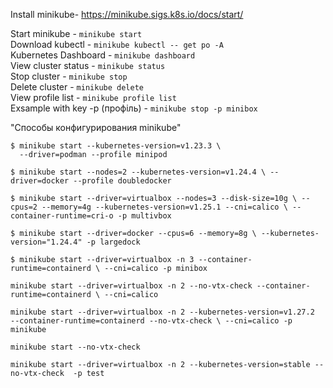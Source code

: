 Install minikube- https://minikube.sigs.k8s.io/docs/start/

Start minikube        - `minikube start`  
Download kubectl      - `minikube kubectl -- get po -A`  
Kubernetes Dashboard  - `minikube dashboard`  
View cluster status   - `minikube status`  
Stop cluster          - `minikube stop`  
Delete cluster        - `minikube delete`  
View profile list     - `minikube profile list`  
Exsample with key -p (профіль) - `minikube stop -p minibox`

"Способы конфигурирования minikube"  
```
$ minikube start --kubernetes-version=v1.23.3 \
  --driver=podman --profile minipod

$ minikube start --nodes=2 --kubernetes-version=v1.24.4 \ --driver=docker --profile doubledocker

$ minikube start --driver=virtualbox --nodes=3 --disk-size=10g \ --cpus=2 --memory=4g --kubernetes-version=v1.25.1 --cni=calico \ --container-runtime=cri-o -p multivbox

$ minikube start --driver=docker --cpus=6 --memory=8g \ --kubernetes-version="1.24.4" -p largedock

$ minikube start --driver=virtualbox -n 3 --container-runtime=containerd \ --cni=calico -p minibox

minikube start --driver=virtualbox -n 2 --no-vtx-check --container-runtime=containerd \ --cni=calico

minikube start --driver=virtualbox -n 2 --kubernetes-version=v1.27.2  --container-runtime=containerd --no-vtx-check \ --cni=calico -p minikube

minikube start --no-vtx-check

minikube start --driver=virtualbox -n 2 --kubernetes-version=stable --no-vtx-check  -p test
```


